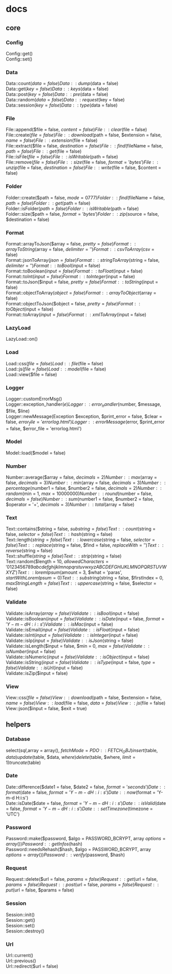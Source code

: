 # docs   
## core   
### Config   
Config::get()    
Config::set()      
### Data   
Data::count($data = false)    
Data::dump($data = false)    
Data::get($key = false)    
Data::keys($data = false)    
Data::post($key = false)    
Data::pre($data = false)    
Data::random($data = false)    
Data::request($key = false)    
Data::session($key = false)    
Data::type($data = false)    
### File   
File::append($file = false, $content = false)    
File::clear($file = false)    
File::create($file = false)    
File::download($path = false, $extension = false, $name = false)    
File::extension($file = false)    
File::extract($file = false, $destination = false)    
File::find($fileName = false, $path = false)    
File::get($file = false)    
File::isFile($file = false)    
File::isWritable($path = false)    
File::remove($file = false)    
File::size($file = false, $format = 'bytes')    
File::unzip($file = false, $destination = false)    
File::write($file = false, $content = false)    
### Folder   
Folder::create($path = false, $mode = 0777)    
Folder::find($fileName = false, $path = false)    
Folder::get($path = false)    
Folder::isFolder($path = false)    
Folder::isWritable($path = false)    
Folder::size($path = false, $format = 'bytes')    
Folder::zip($source = false, $destination = false)    
### Format   
Format::arrayToJson($array = false, $pretty = false)    
Format::arrayToString($array = false, $delimiter = ' ')    
Format::csvToArray($csv = false)    
Format::jsonToArray($json = false)    
Format::stringToArray($string = false, $delimiter = ' ')    
Format::toBool($input = false)    
Format::toBoolean($input = false)    
Format::toFloat($input = false)    
Format::toInt($input = false)    
Format::toInteger($input = false)    
Format::toJson($input = false, $pretty = false)    
Format::toString($input = false)    
Format::objectToArray($object = false)    
Format::arrayToObject($array = false)    
Format::objectToJson($object = false, $pretty = false)    
Format::toObject($input = false)    
Format::toArray($input = false)    
Format::xmlToArray($input = false)    
### LazyLoad   
LazyLoad::on()    
### Load   
Load::css($file = false)    
Load::file($file = false)    
Load::js($file = false)    
Load::model($file = false)    
Load::view($file = false)    
### Logger   
Logger::customErrorMsg()    
Logger::exception_handler($e)    
Logger::error_handler($number, $message, $file, $line)    
Logger::newMessage(Exception $exception, $print_error = false, $clear = false, $error_file = 'errorlog.html')    
Logger::errorMessage($error, $print_error = false, $error_file = 'errorlog.html')    
### Model   
Model::load($model = false)    
### Number   
Number::average($array = false, $decimals = 2)    
Number::max($array = false, $decimals = 3)    
Number::min($array = false, $decimals = 3)    
Number::percentage($number1 = false, $number2 = false, $decimals = 2)    
Number::random($min = 1, $max = 10000000)    
Number::round($number = false, $decimals = false)    
Number::sum($number1 = false, $number2 = false, $operator = '+', $decimals = 3)    
Number::total($array = false)    
### Text   
Text::contains($string = false, $substring = false)    
Text::count($string = false, $selector = false)    
Text::hash($string = false)    
Text::length($string = false)    
Text::lowercase($string = false, $selector = false)    
Text::replace($string = false, $find = false, $replaceWith = '')    
Text::reverse($string = false)    
Text::shuffle($string = false)    
Text::strip($string = false)    
Text::random($length = 10, $allowedCharacters = '0123456789abcdefghijklmnopqrstuvwxyzABCDEFGHIJKLMNOPQRSTUVWXYZ')    
Text::loremIpsum($amount = 3, $what = 'paras', $startWithLoremIpsum = 0)    
Text::substring($string = false, $firstIndex = 0, $maxStringLength = false)    
Text::uppercase($string = false, $selector = false)    
### Validate   
Validate::isArray($array = false)    
Validate::isBool($input = false)    
Validate::isBoolean($input = false)    
Validate::isDate($input = false, $format = 'Y-m-d H:i:s')    
Validate::isMac($input = false)    
Validate::isEmail($input = false)    
Validate::isFloat($input = false)    
Validate::isInt($input = false)    
Validate::isInteger($input = false)    
Validate::isIp($input = false)    
Validate::isJson($string = false)    
Validate::isLength($input = false, $min = 0, $max = false)    
Validate::isNumber($input = false)    
Validate::isNumeric($input = false)    
Validate::isObject($input = false)    
Validate::isString($input = false)    
Validate::isType($input = false, $type = false)    
Validate::isUrl($input = false)    
Validate::isZip($input = false)    
### View   
View::css($file = false)    
View::download($path = false, $extension = false, $name = false)    
View::load($file = false, $data = false)    
View::js($file = false)    
View::json($input = false, $exit = true)    
## helpers   
### Database   
select($sql,$array = array(), $fetchMode = PDO::FETCH_OBJ)   
insert($table, $data)   
update($table, $data, $where)   
delete($table, $where, $limit = 1)   
truncate($table)   
### Date   
Date::difference($date1 = false, $date2 = false, $format = 'seconds')    
Date::format($date = false, $format = 'Y-m-d H:i:s')    
Date::now($format = 'Y-m-d H:i:s')    
Date::isDate($date = false, $format = 'Y-m-d H:i:s')    
Date::isValid($date = false, $format = 'Y-m-d H:i:s')    
Date::setTimezone($timezone = 'UTC')    
### Password   
Password::make($password, $algo = PASSWORD_BCRYPT, array $options = array())    
Password::getInfos($hash)    
Password::needsRehash($hash, $algo = PASSWORD_BCRYPT, array $options = array())    
Password::verify($password, $hash)    
### Request   
Request::delete($url = false, $params = false)    
Request::get($url = false, $params = false)    
Request::post($url = false, $params = false)    
Request::put($url = false, $params = false)    
### Session   
Session::init()    
Session::get()    
Session::set()    
Session::destroy()    
### Url   
Url::current()    
Url::previous()    
Url::redirect($url = false)   
